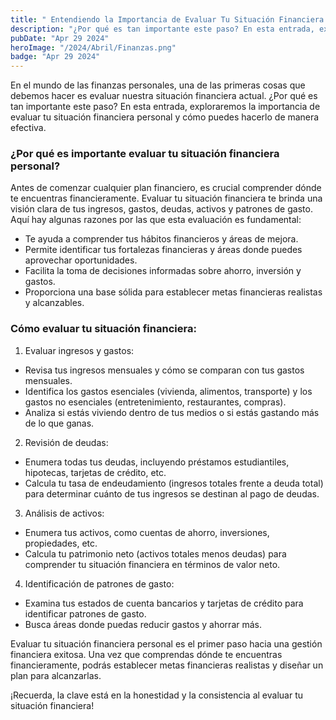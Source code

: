 ```yaml
---
title: " Entendiendo la Importancia de Evaluar Tu Situación Financiera Personal"
description: "¿Por qué es tan importante este paso? En esta entrada, exploraremos la importancia de evaluar tu situación financiera personal y cómo puedes hacerlo de manera efectiva."
pubDate: "Apr 29 2024"
heroImage: "/2024/Abril/Finanzas.png"
badge: "Apr 29 2024"
---
```

En el mundo de las finanzas personales, una de las primeras cosas que debemos hacer es evaluar nuestra situación financiera actual. ¿Por qué es tan importante este paso? En esta entrada, exploraremos la importancia de evaluar tu situación financiera personal y cómo puedes hacerlo de manera efectiva.

### ¿Por qué es importante evaluar tu situación financiera personal?
Antes de comenzar cualquier plan financiero, es crucial comprender dónde te encuentras financieramente. Evaluar tu situación financiera te brinda una visión clara de tus ingresos, gastos, deudas, activos y patrones de gasto. Aquí hay algunas razones por las que esta evaluación es fundamental:

- Te ayuda a comprender tus hábitos financieros y áreas de mejora.
- Permite identificar tus fortalezas financieras y áreas donde puedes aprovechar oportunidades.
- Facilita la toma de decisiones informadas sobre ahorro, inversión y gastos.
- Proporciona una base sólida para establecer metas financieras realistas y alcanzables.

### Cómo evaluar tu situación financiera:

1. Evaluar ingresos y gastos:
- Revisa tus ingresos mensuales y cómo se comparan con tus gastos mensuales.
- Identifica los gastos esenciales (vivienda, alimentos, transporte) y los gastos no esenciales (entretenimiento, restaurantes, compras).
- Analiza si estás viviendo dentro de tus medios o si estás gastando más de lo que ganas.
2. Revisión de deudas:
- Enumera todas tus deudas, incluyendo préstamos estudiantiles, hipotecas, tarjetas de crédito, etc.
- Calcula tu tasa de endeudamiento (ingresos totales frente a deuda total) para determinar cuánto de tus ingresos se destinan al pago de deudas.
3. Análisis de activos:
- Enumera tus activos, como cuentas de ahorro, inversiones, propiedades, etc.
- Calcula tu patrimonio neto (activos totales menos deudas) para comprender tu situación financiera en términos de valor neto.
4. Identificación de patrones de gasto:
- Examina tus estados de cuenta bancarios y tarjetas de crédito para identificar patrones de gasto.
- Busca áreas donde puedas reducir gastos y ahorrar más.

Evaluar tu situación financiera personal es el primer paso hacia una gestión financiera exitosa. Una vez que comprendas dónde te encuentras financieramente, podrás establecer metas financieras realistas y diseñar un plan para alcanzarlas.

¡Recuerda, la clave está en la honestidad y la consistencia al evaluar tu situación financiera!